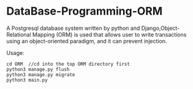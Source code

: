 # DataBase-Programming-ORM
A Postgresql database system written by python and Django,Object-Relational Mapping (ORM) is used that allows user to write transactions using an object-oriented paradigm, and it can prevent injection.

Usage:

```
cd ORM  //cd into the top ORM directory first
python3 manage.py flush
python3 manage.py migrate
python3 main.py
```
